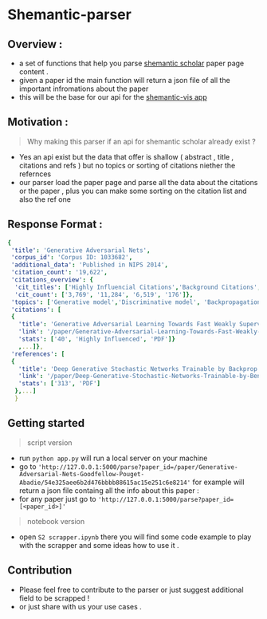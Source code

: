 # Shemantic-parser

## Overview :

- a set of functions that help you parse [shemantic scholar](https://www.semanticscholar.org/paper/DAG-GNN%3A-DAG-Structure-Learning-with-Graph-Neural-Yu-Chen/1d6b8803f6f6b188802275210eb5d7839644a8b5) paper page content .
- given a paper id the main function will return a json file of all the important infromations about the paper
- this will be the base for our api for the [shemantic-vis app](https://github.com/AnasAito/Shemantic-vis##)

## Motivation :

> Why making this parser if an api for shemantic scholar already exist ?

- Yes an api exist but the data that offer is shallow ( abstract , title , citations and refs )
  but no topics or sorting of citations niether the refernces
- our parser load the paper page and parse all the data about the citations or the paper , plus you can make some sorting on the citation list and also the ref one

## Response Format :

```yaml
{
 'title': 'Generative Adversarial Nets',
 'corpus_id': 'Corpus ID: 1033682',
 'additional_data': 'Published in NIPS 2014',
 'citation_count': '19,622',
 'citations_overview': {
  'cit_titles': ['Highly Influencial Citations','Background Citations',' Methods Citations', ' Results Citations'],
  'cit_count': ['3,769', '11,284', '6,519', '176']},
 'topics': ['Generative model','Discriminative model', 'Backpropagation', 'Minimax',..],
 'citations': [
 {
   'title': 'Generative Adversarial Learning Towards Fast Weakly Supervised Detection',
   'link': '/paper/Generative-Adversarial-Learning-Towards-Fast-Weakly-Shen-Ji/862b9feff7c5f40736d83bbf10abe32c2702c490',
   'stats': ['40', 'Highly Influenced', 'PDF']}
   ,...]},
 'references': [
 {
   'title': 'Deep Generative Stochastic Networks Trainable by Backprop',
   'link': '/paper/Deep-Generative-Stochastic-Networks-Trainable-by-Bengio-Thibodeau-Laufer/5ffa8bf1bf3e39227be28de4ff6915d3b21eb52d',
   'stats': ['313', 'PDF']
  },...]
  }
```

## Getting started

> script version

- run `python app.py` will run a local server on your machine
- go to `'http://127.0.0.1:5000/parse?paper_id=/paper/Generative-Adversarial-Nets-Goodfellow-Pouget-Abadie/54e325aee6b2d476bbbb88615ac15e251c6e8214'` for example will return a json file containg all the info about this paper :
- for any paper just go to `'http://127.0.0.1:5000/parse?paper_id=[<paper_id>]'`

> notebook version

- open `S2 scrapper.ipynb` there you will find some code example to play with the scrapper and some ideas how to use it .

## Contribution

- Please feel free to contribute to the parser or just suggest additional field to be scrapped !
- or just share with us your use cases .
